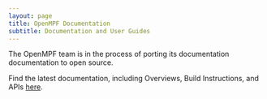 ```yaml
---
layout: page
title: OpenMPF Documentation
subtitle: Documentation and User Guides
---
```


The OpenMPF team is in the process of porting its documentation documentation to open source. 

Find the latest documentation, including Overviews, Build Instructions, and APIs [here](https://openmpf.github.io/docs/site/).
